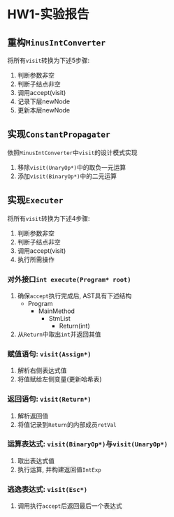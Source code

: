 
# HW1-实验报告

## 重构`MinusIntConverter`

将所有`visit`转换为下述5步骤:
1. 判断参数非空
2. 判断子结点非空
3. 调用accept(visit)
4. 记录下层newNode
3. 更新本层newNode

## 实现`ConstantPropagater`

依照`MinusIntConverter`中`visit`的设计模式实现
1. 移除`visit(UnaryOp*)`中的取负一元运算
2. 添加`visit(BinaryOp*)`中的二元运算

## 实现`Executer`

将所有`visit`转换为下述4步骤:
1. 判断参数非空
2. 判断子结点非空
3. 调用accept(visit)
4. 执行所需操作

### 对外接口`int execute(Program* root)`
1. 确保`accept`执行完成后, AST具有下述结构
   - Program
     - MainMethod
       - StmList
         - Return(int)
2. 从`Return`中取出`int`并返回其值

### 赋值语句: `visit(Assign*)`
1. 解析右侧表达式值
2. 将值赋给左侧变量(更新哈希表)

### 返回语句: `visit(Return*)`
1. 解析返回值
2. 将值记录到`Return`的内部成员`retVal`

### 运算表达式: `visit(BinaryOp*)`与`visit(UnaryOp*)`
1. 取出表达式值
2. 执行运算, 并构建返回值`IntExp`

### 逃逸表达式: `visit(Esc*)`
1. 调用执行`accept`后返回最后一个表达式